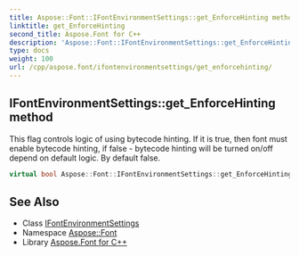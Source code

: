 ```yaml
---
title: Aspose::Font::IFontEnvironmentSettings::get_EnforceHinting method
linktitle: get_EnforceHinting
second_title: Aspose.Font for C++
description: 'Aspose::Font::IFontEnvironmentSettings::get_EnforceHinting method. This flag controls logic of using bytecode hinting. If it is true, then font must enable bytecode hinting, if false - bytecode hinting will be turned on/off depend on default logic. By default false in C++.'
type: docs
weight: 100
url: /cpp/aspose.font/ifontenvironmentsettings/get_enforcehinting/
---
```

## IFontEnvironmentSettings::get_EnforceHinting method


This flag controls logic of using bytecode hinting. If it is true, then font must enable bytecode hinting, if false - bytecode hinting will be turned on/off depend on default logic. By default false.

```cpp
virtual bool Aspose::Font::IFontEnvironmentSettings::get_EnforceHinting()=0
```

## See Also

* Class [IFontEnvironmentSettings](../)
* Namespace [Aspose::Font](../../)
* Library [Aspose.Font for C++](../../../)
